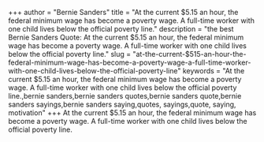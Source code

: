 +++
author = "Bernie Sanders"
title = "At the current $5.15 an hour, the federal minimum wage has become a poverty wage. A full-time worker with one child lives below the official poverty line."
description = "the best Bernie Sanders Quote: At the current $5.15 an hour, the federal minimum wage has become a poverty wage. A full-time worker with one child lives below the official poverty line."
slug = "at-the-current-$515-an-hour-the-federal-minimum-wage-has-become-a-poverty-wage-a-full-time-worker-with-one-child-lives-below-the-official-poverty-line"
keywords = "At the current $5.15 an hour, the federal minimum wage has become a poverty wage. A full-time worker with one child lives below the official poverty line.,bernie sanders,bernie sanders quotes,bernie sanders quote,bernie sanders sayings,bernie sanders saying,quotes, sayings,quote, saying, motivation"
+++
At the current $5.15 an hour, the federal minimum wage has become a poverty wage. A full-time worker with one child lives below the official poverty line.

